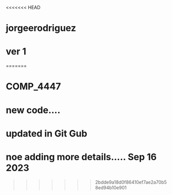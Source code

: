 <<<<<<< HEAD
# jorgeerodriguez
# ver 1
=======
# COMP_4447
# new code....
# updated in Git Gub
# noe adding more details..... Sep 16 2023

>>>>>>> 2bdde9a18d0f86410ef7ae2a70b58ed94b10e901
